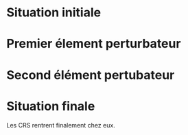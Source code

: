 # Situation initiale

# Premier élement perturbateur

# Second élément pertubateur

# Situation finale
Les CRS rentrent finalement chez eux.